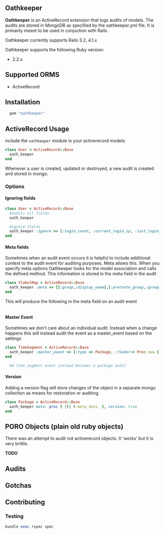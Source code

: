 Oathkeeper
---

**Oathkeeper**  is an ActiveRecord extension that logs audits of models.  The audits are stored in MongoDB as specified by the oathkeeper.yml file.
It is primarily meant to be used in conjuction with Rails.

Oathkeeper currently supports Rails 3.2, 4.1.x

Oathkeeper supports the following Ruby version:
* 2.2.x


## Supported ORMS
* ActiveRecord

## Installation

```ruby
  gem "oathkeeper"
```

## ActiveRecord Usage

include the `oathkeeper` module in your activerecord models:

```ruby
class User < ActiveRecord::Base
  oath_keeper
end
```

Whenever a user is created, updated or destroyed, a new audit is created and stored in mongo.

### Options

#### Ignoring fields

```ruby
class User < ActiveRecord::Base
  #audits all fields
  oath_keeper

  #ignore fields
  oath_keeper :ignore => [:login_count, :current_login_ip, :last_login_ip]
end
```

#### Meta fields

Sometimes when an audit event occurs it is helpful to include additional context to the audit event for auditing purposes.  Meta allows this.
When you specify meta options Oathkeeper looks for the model association and calls the defined method.  This information is stored in the meta field in the audit

```ruby
class VlabelMap < ActiveRecord::Base
  oath_keeper :meta => [[:group,:display_name],[:preroute_group,:group_name],[:geo_route_group,:name],[:survey_group,:name]]
end
```
This will produce the following in the meta field on an audit event

```ruby
```


#### Master Event


Sometimes we don't care about an individual audit.  Instead when a change happens this will instead audit the event as a master_event based on the settings

```ruby
class TimeSegment < ActiveRecord::Base
  oath_keeper :master_event => {:type => Package, :finder=> Proc.new {|t| t.profile.package}}
end

  #A time_segment event instead becomes a package audit
```

#### Version

Adding a version flag will store changes of the object in a separate mongo collection as means for restoration or auditing.

```ruby
class Package < ActiveRecord::Base
  oath_keeper meta: proc { |t| t.meta_data  }, version: true
end
```

## PORO Objects (plain old ruby objects)
There was an attempt to audit not activerecord objects.  It 'works' but it is very brittle.

**TODO**


## Audits

## Gotchas

## Contributing

### Testing

```ruby
bundle exec rspec spec
```
